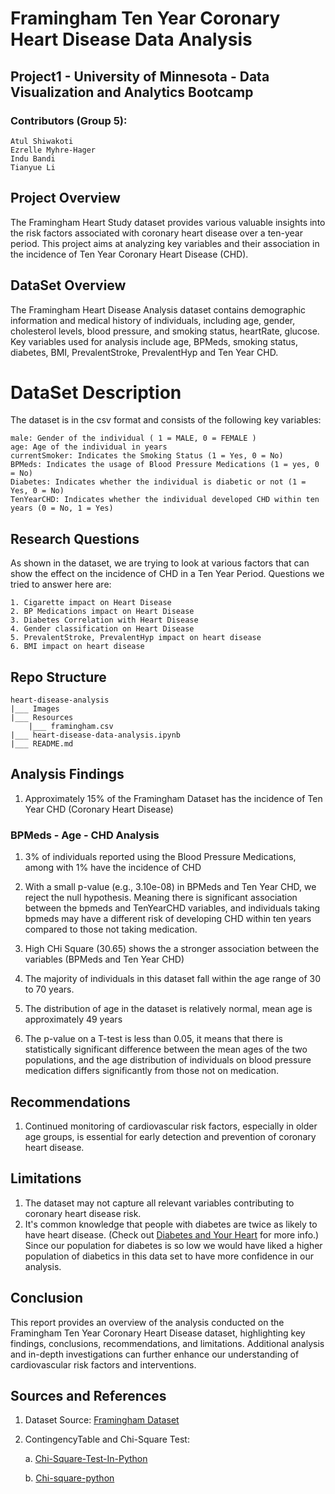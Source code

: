 # Framingham Ten Year Coronary Heart Disease Data Analysis

## Project1 - University of Minnesota - Data Visualization and Analytics Bootcamp

### Contributors (Group 5): 
    Atul Shiwakoti
    Ezrelle Myhre-Hager
    Indu Bandi
    Tianyue Li

## Project Overview

The Framingham Heart Study dataset provides various valuable insights into the risk factors associated with coronary heart disease over a ten-year period. This project aims at analyzing key variables and their association in the incidence of Ten Year Coronary Heart Disease (CHD).

## DataSet Overview

The Framingham Heart Disease Analysis dataset contains demographic information and medical history of individuals, including age, gender, cholesterol levels, blood pressure, and smoking status, heartRate, glucose. Key variables used for analysis include age, BPMeds, smoking status, diabetes, BMI, PrevalentStroke, PrevalentHyp and Ten Year CHD.

# DataSet Description
The dataset is in the csv format and consists of the following key variables:

    male: Gender of the individual ( 1 = MALE, 0 = FEMALE )
    age: Age of the individual in years
    currentSmoker: Indicates the Smoking Status (1 = Yes, 0 = No)
    BPMeds: Indicates the usage of Blood Pressure Medications (1 = yes, 0 = No)
    Diabetes: Indicates whether the individual is diabetic or not (1 = Yes, 0 = No)
    TenYearCHD: Indicates whether the individual developed CHD within ten years (0 = No, 1 = Yes)

## Research Questions
As shown in the dataset, we are trying to look at various factors that can show the effect on the incidence of CHD in a Ten Year Period. Questions we tried to answer here are:

    1. Cigarette impact on Heart Disease
    2. BP Medications impact on Heart Disease
    3. Diabetes Correlation with Heart Disease
    4. Gender classification on Heart Disease
    5. PrevalentStroke, PrevalentHyp impact on heart disease
    6. BMI impact on heart disease

## Repo Structure
    heart-disease-analysis
    |___ Images
    |___ Resources
        |___ framingham.csv
    |___ heart-disease-data-analysis.ipynb
    |___ README.md

## Analysis Findings
1. Approximately 15% of the Framingham Dataset has the incidence of Ten Year CHD (Coronary Heart Disease)

### BPMeds - Age - CHD Analysis
1. 3% of individuals reported using the Blood Pressure Medications, among with 1% have the incidence of CHD

2. With a small p-value (e.g., 3.10e-08) in BPMeds and Ten Year CHD, we reject the null hypothesis. Meaning there is significant association between the bpmeds and TenYearCHD variables, and individuals taking bpmeds may have a different risk of developing CHD within ten years compared to those not taking medication.

3. High CHi Square (30.65) shows the a stronger association between the variables (BPMeds and Ten Year CHD)

4. The majority of individuals in this dataset fall within the age range of 30 to 70 years.

5. The distribution of age in the dataset is relatively normal, mean age is approximately 49 years

6. The p-value on a T-test is less than 0.05, it means that there is statistically significant difference between the mean ages of the two populations, and the age distribution of individuals on blood pressure medication differs significantly from those not on medication.

## Recommendations
1. Continued monitoring of cardiovascular risk factors, especially in older age groups, is essential for early detection and prevention of coronary heart disease.



## Limitations
1. The dataset may not capture all relevant variables contributing to coronary heart disease risk.
2. It's common knowledge that people with diabetes are twice as likely to have heart disease. (Check out [Diabetes and Your Heart](https://www.cdc.gov/diabetes/library/features/diabetes-and-heart.html#:~:text=If%20you%20have%20diabetes%2C%20you,are%20to%20have%20heart%20disease.) for more info.) Since our population for diabetes is so low we would have liked a higher population of diabetics in this data set to have more confidence in our analysis.

## Conclusion

This report provides an overview of the analysis conducted on the Framingham Ten Year Coronary Heart Disease dataset, highlighting key findings, conclusions, recommendations, and limitations. Additional analysis and in-depth investigations can further enhance our understanding of cardiovascular risk factors and interventions.

## Sources and References

1. Dataset Source: [Framingham Dataset](https://www.kaggle.com/datasets/aasheesh200/framingham-heart-study-dataset?select=framingham.csv)

2. ContingencyTable and Chi-Square Test:

   a. [Chi-Square-Test-In-Python](https://medium.com/swlh/how-to-run-chi-square-test-in-python-4e9f5d10249d)

    b. [Chi-square-python](https://pythonfordatascienceorg.wordpress.com/chi-square-python/)



